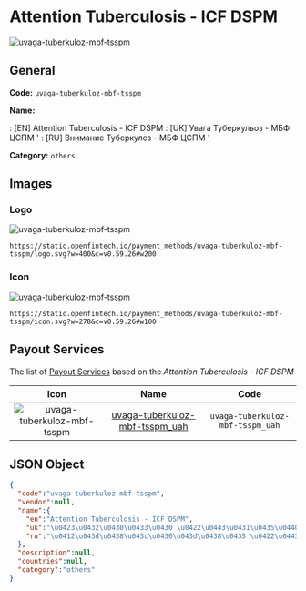 
# Attention Tuberculosis - ICF DSPM 
![uvaga-tuberkuloz-mbf-tsspm](https://static.openfintech.io/payment_methods/uvaga-tuberkuloz-mbf-tsspm/logo.svg?w=400&c=v0.59.26#w200)  

## General 
**Code:** `uvaga-tuberkuloz-mbf-tsspm` 
 
**Name:** 
 
:	[EN] Attention Tuberculosis - ICF DSPM 
:	[UK] Увага Туберкульоз - МБФ ЦСПМ ' 
:	[RU] Внимание Туберкулез - МБФ ЦСПМ ' 
 
**Category:** `others` 
 

## Images 

### Logo 
![uvaga-tuberkuloz-mbf-tsspm](https://static.openfintech.io/payment_methods/uvaga-tuberkuloz-mbf-tsspm/logo.svg?w=400&c=v0.59.26#w200)  

```
https://static.openfintech.io/payment_methods/uvaga-tuberkuloz-mbf-tsspm/logo.svg?w=400&c=v0.59.26#w200
```  

### Icon 
![uvaga-tuberkuloz-mbf-tsspm](https://static.openfintech.io/payment_methods/uvaga-tuberkuloz-mbf-tsspm/icon.svg?w=278&c=v0.59.26#w100)  

```
https://static.openfintech.io/payment_methods/uvaga-tuberkuloz-mbf-tsspm/icon.svg?w=278&c=v0.59.26#w100
```  

## Payout Services 
 
The list of [Payout Services](/payout-services/) based on the _Attention Tuberculosis - ICF DSPM_ 

|Icon|Name|Code| 
|:---:|:---:|:---:| 
|![uvaga-tuberkuloz-mbf-tsspm](https://static.openfintech.io/payout_methods/uvaga-tuberkuloz-mbf-tsspm/icon.svg?w=278&c=v0.59.26#w40) |[uvaga-tuberkuloz-mbf-tsspm_uah](/payout-services/uvaga-tuberkuloz-mbf-tsspm_uah/)|`uvaga-tuberkuloz-mbf-tsspm_uah`| 
 

## JSON Object 

```json
{
  "code":"uvaga-tuberkuloz-mbf-tsspm",
  "vendor":null,
  "name":{
    "en":"Attention Tuberculosis - ICF DSPM",
    "uk":"\u0423\u0432\u0430\u0433\u0430 \u0422\u0443\u0431\u0435\u0440\u043a\u0443\u043b\u044c\u043e\u0437 - \u041c\u0411\u0424 \u0426\u0421\u041f\u041c '",
    "ru":"\u0412\u043d\u0438\u043c\u0430\u043d\u0438\u0435 \u0422\u0443\u0431\u0435\u0440\u043a\u0443\u043b\u0435\u0437 - \u041c\u0411\u0424 \u0426\u0421\u041f\u041c '"
  },
  "description":null,
  "countries":null,
  "category":"others"
}
```  
